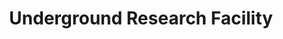 ---
mission_id: cave
editorsChoice:
title: "Underground Research Facility"
authors: 
    - "Brian Gustke"
date:
filename: "dfcave2.zip"
description: "Due to your prior experience in dealing with Dark Troopers, you have been selected to investigate reports about an underground Imperial facility, which is believed to have turned out the first Dark Trooper prototype. Your goal is to wreak some havoc on the base, and get out alive, also stopping to pick up any plans you find on the way. Plus, you are to investigate rumors that Jan is a spy and Crix Madine a double agent."
cover: "cave.png"
levelReplaced:	SECBASE
difficulty: yes
bm:	no
fme: no
wax: no
three_do: no
voc: no
gmd: no
vue: no
lfd: no
base: "New level from scratch" 
editors: "DFUSE"

---